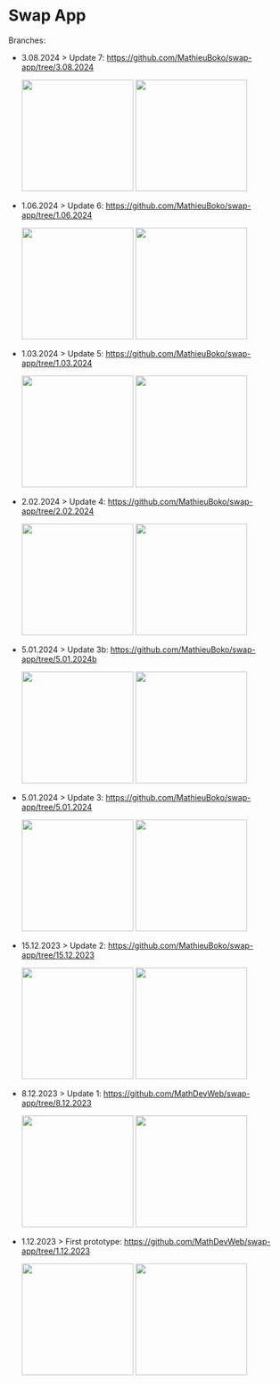 # Swap App

Branches:

- 3.08.2024 > Update 7: https://github.com/MathieuBoko/swap-app/tree/3.08.2024

  <div>
    <img src="https://github.com/user-attachments/assets/1b9dfaf5-687f-4e33-9265-0c7502760aab" height= 200 />
    <span><img src="https://github.com/user-attachments/assets/95a4882e-c798-4815-8033-f5d1f8980082" height= 200 /></span>
  </div>

- 1.06.2024 > Update 6: https://github.com/MathieuBoko/swap-app/tree/1.06.2024

  <div>
    <img src="https://github.com/MathieuBoko/swap-app/assets/140265706/8e04e0a0-28ad-4337-a32f-7062355d203e" height= 200 />
    <span><img src="https://github.com/MathieuBoko/swap-app/assets/140265706/3da426ae-e2f9-47ba-8664-6bc45f209ab7" height= 200 /></span>
  </div>

- 1.03.2024 > Update 5: https://github.com/MathieuBoko/swap-app/tree/1.03.2024

  <div>
    <img src="https://github.com/MathieuBoko/swap-app/assets/140265706/4aa4feab-27c6-4dd0-8b82-2756903b3dcb" height= 200 />
    <span><img src="https://github.com/MathieuBoko/swap-app/assets/140265706/8a7da2ac-3b70-4828-b7fc-d1bb9138a2e3" height= 200 /></span>
  </div>

- 2.02.2024 > Update 4: https://github.com/MathieuBoko/swap-app/tree/2.02.2024

  <div>
    <img src="https://github.com/MathieuBoko/swap-app/assets/140265706/cc08d0be-3667-4fc2-adcf-fbc75527f38a" height= 200 />
    <span><img src="https://github.com/MathieuBoko/swap-app/assets/140265706/22cca0d0-ceeb-429e-a278-bb68d2591efd" height= 200 /></span>
  </div>

- 5.01.2024 > Update 3b: https://github.com/MathieuBoko/swap-app/tree/5.01.2024b

  <div>
    <img src="https://github.com/MathieuBoko/swap-app/assets/140265706/e0599b80-870d-44ae-84c2-198a2cffc625" height= 200 />
    <span><img src="https://github.com/MathieuBoko/swap-app/assets/140265706/06dbcd90-e1fa-4a85-9266-e044e05e0f3b" height= 200 /></span>
  </div>

- 5.01.2024 > Update 3: https://github.com/MathieuBoko/swap-app/tree/5.01.2024

  <div>
    <img src="https://github.com/MathieuBoko/swap-app/assets/140265706/b829f94e-19da-494c-84cf-d5adee4048d6" height= 200 />
    <span><img src="https://github.com/MathieuBoko/swap-app/assets/140265706/29df45e9-e021-4c92-a23f-db6356595070" height= 200 /></span>
  </div>

- 15.12.2023 > Update 2: https://github.com/MathieuBoko/swap-app/tree/15.12.2023

  <div>
    <img src="https://github.com/MathDevWeb/swap-app/assets/140265706/4e450fe7-1575-4129-8e9f-9a6ea5ddeefc" height= 200 />
    <span><img src="https://github.com/MathDevWeb/swap-app/assets/140265706/1544d601-16ee-4d55-9325-b9800a17d006" height= 200 /></span>
  </div>

- 8.12.2023 > Update 1: https://github.com/MathDevWeb/swap-app/tree/8.12.2023

  <div>
    <img src="https://github.com/MathDevWeb/swap-app/assets/140265706/4e30391f-eeb1-4886-b078-ddeb3ab71ffa" height= 200 />
    <span><img src="https://github.com/MathDevWeb/swap-app/assets/140265706/5c05f820-f179-4ed1-82a2-8e1f4cb12152" height= 200 /></span>
  </div>

- 1.12.2023 > First prototype: https://github.com/MathDevWeb/swap-app/tree/1.12.2023

  <div>
    <img src="https://github.com/MathDevWeb/swap-app/assets/140265706/a00d4b80-da4a-41ba-ba0b-cf1e2ccfcaec" height= 200 />
    <span><img src="https://github.com/MathDevWeb/swap-app/assets/140265706/791c2f49-b5f9-4609-adda-e7c5670fe4d0" height= 200 /></span>
  </div>
